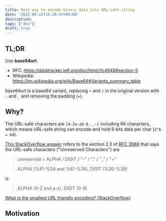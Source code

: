 ```yaml
---
title: Best way to encode binary data into URL-safe string
date: "2022-09-22T15:20:57+09:00"
description:
tags: ["dev"]
draft: true
---
```


## TL;DR

Use **base64url**.
* RFC: https://datatracker.ietf.org/doc/html/rfc4648#section-5
* Wikipedia: https://en.wikipedia.org/wiki/Base64#Variants_summary_table

base64url is a base64 variant, replacing `+` and `/` in the original version with `-` and `_` and removing the padding (`=`).

## Why?

The URL-safe characters are `[A-Za-z0-9-._~]` including 66 characters, which means URL-safe string can encode and hold 6 bits data per char (`2^6 = 64`).


[This StackOverflow answer](https://stackoverflow.com/a/695469/13103190) refers to the section 2.3 of [RFC 3986](https://www.ietf.org/rfc/rfc3986.txt) that says the URL-safe characters ("Unreserved Characters") are
>  unreserved  = ALPHA / DIGIT / "-" / "." / "_" / "~"

> ALPHA (%41-%5A and %61-%7A), DIGIT (%30-%39)

is

> ALPHA (A-Z and a-z), DIGIT (0-9)


[What is the smallest URL friendly encoding? (StackOverflow)](https://stackoverflow.com/questions/10111585/what-is-the-smallest-url-friendly-encoding)


## Motivation
